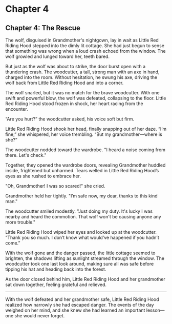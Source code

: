 # Chapter 4

## Chapter 4: The Rescue

The wolf, disguised in Grandmother's nightgown, lay in wait as Little Red Riding Hood stepped into the dimly lit cottage. She had just begun to sense that something was wrong when a loud crash echoed from the window. The wolf growled and lunged toward her, teeth bared.

But just as the wolf was about to strike, the door burst open with a thundering crash. The woodcutter, a tall, strong man with an axe in hand, charged into the room. Without hesitation, he swung his axe, driving the wolf back from Little Red Riding Hood and into a corner.

The wolf snarled, but it was no match for the brave woodcutter. With one swift and powerful blow, the wolf was defeated, collapsing to the floor. Little Red Riding Hood stood frozen in shock, her heart racing from the encounter.

“Are you hurt?” the woodcutter asked, his voice soft but firm.

Little Red Riding Hood shook her head, finally snapping out of her daze. “I’m fine,” she whispered, her voice trembling. “But my grandmother—where is she?”

The woodcutter nodded toward the wardrobe. "I heard a noise coming from there. Let's check."

Together, they opened the wardrobe doors, revealing Grandmother huddled inside, frightened but unharmed. Tears welled in Little Red Riding Hood’s eyes as she rushed to embrace her.

"Oh, Grandmother! I was so scared!" she cried.

Grandmother held her tightly. "I’m safe now, my dear, thanks to this kind man."

The woodcutter smiled modestly. "Just doing my duty. It's lucky I was nearby and heard the commotion. That wolf won't be causing anyone any more trouble."

Little Red Riding Hood wiped her eyes and looked up at the woodcutter. “Thank you so much. I don’t know what would’ve happened if you hadn’t come.”

With the wolf gone and the danger passed, the little cottage seemed to brighten, the shadows lifting as sunlight streamed through the window. The woodcutter took one last look around, making sure all was safe before tipping his hat and heading back into the forest.

As the door closed behind him, Little Red Riding Hood and her grandmother sat down together, feeling grateful and relieved.

---

With the wolf defeated and her grandmother safe, Little Red Riding Hood realized how narrowly she had escaped danger. The events of the day weighed on her mind, and she knew she had learned an important lesson—one she would never forget.
